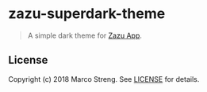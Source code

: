 # zazu-superdark-theme

> A simple dark theme for [Zazu App](https://github.com/tinytacoteam/zazu).


## License

Copyright (c) 2018 Marco Streng. See [LICENSE](./LICENSE.md) for details.
